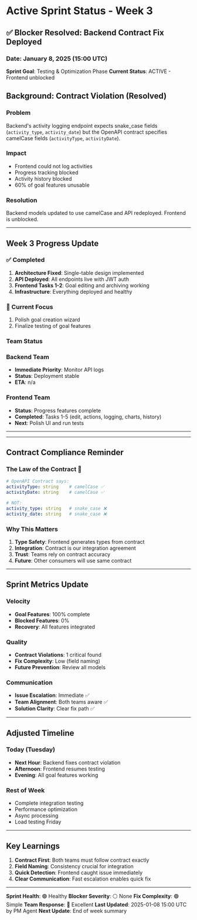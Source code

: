# Active Sprint Status - Week 3

## ✅ Blocker Resolved: Backend Contract Fix Deployed

### Date: January 8, 2025 (15:00 UTC)
**Sprint Goal**: Testing & Optimization Phase
**Current Status**: ACTIVE - Frontend unblocked

## Background: Contract Violation (Resolved)

### Problem
Backend's activity logging endpoint expects snake_case fields (`activity_type`, `activity_date`) but the OpenAPI contract specifies camelCase fields (`activityType`, `activityDate`).

### Impact
- Frontend could not log activities
- Progress tracking blocked
- Activity history blocked
- 60% of goal features unusable

### Resolution
Backend models updated to use camelCase and API redeployed. Frontend is unblocked.

---

## Week 3 Progress Update

### ✅ Completed
1. **Architecture Fixed**: Single-table design implemented
2. **API Deployed**: All endpoints live with JWT auth
3. **Frontend Tasks 1-2**: Goal editing and archiving working
4. **Infrastructure**: Everything deployed and healthy

### 🚀 Current Focus
1. Polish goal creation wizard
2. Finalize testing of goal features

### Team Status
### Backend Team
- **Immediate Priority**: Monitor API logs
- **Status**: Deployment stable
- **ETA**: n/a

### Frontend Team
- **Status**: Progress features complete
- **Completed**: Tasks 1-5 (edit, actions, logging, charts, history)
- **Next**: Polish UI and run tests

---

---

## Contract Compliance Reminder

### The Law of the Contract 📜
```yaml
# OpenAPI Contract says:
activityType: string    # camelCase ✅
activityDate: string    # camelCase ✅

# NOT:
activity_type: string   # snake_case ❌
activity_date: string   # snake_case ❌
```

### Why This Matters
1. **Type Safety**: Frontend generates types from contract
2. **Integration**: Contract is our integration agreement
3. **Trust**: Teams rely on contract accuracy
4. **Future**: Other consumers will use same contract

---

## Sprint Metrics Update

### Velocity
- **Goal Features**: 100% complete
- **Blocked Features**: 0%
- **Recovery**: All features integrated

### Quality
- **Contract Violations**: 1 critical found
- **Fix Complexity**: Low (field naming)
- **Future Prevention**: Review all models

### Communication
- **Issue Escalation**: Immediate ✅
- **Team Alignment**: Both teams aware ✅
- **Solution Clarity**: Clear fix path ✅

---

## Adjusted Timeline

### Today (Tuesday)
- **Next Hour**: Backend fixes contract violation
- **Afternoon**: Frontend resumes testing
- **Evening**: All goal features working

### Rest of Week
- Complete integration testing
- Performance optimization
- Async processing
- Load testing Friday

---

## Key Learnings

1. **Contract First**: Both teams must follow contract exactly
2. **Field Naming**: Consistency crucial for integration
3. **Quick Detection**: Frontend caught issue immediately
4. **Clear Communication**: Fast escalation enables quick fix

---

**Sprint Health**: 🟢 Healthy
**Blocker Severity**: ⚪ None
**Fix Complexity**: 🟢 Simple
**Team Response**: 💚 Excellent
**Last Updated**: 2025-01-08 15:00 UTC by PM Agent
**Next Update**: End of week summary
